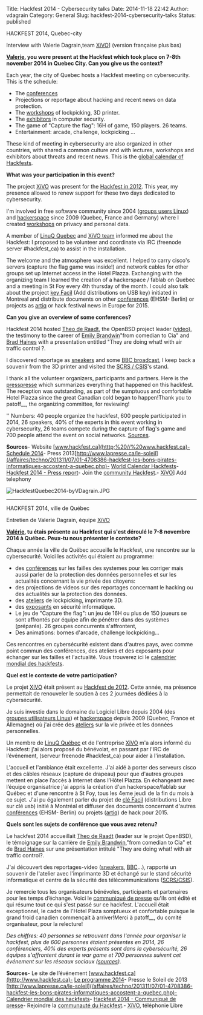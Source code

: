 Title: Hackfest 2014 - Cybersecurity talks
Date: 2014-11-18 22:42
Author: vdagrain
Category: General
Slug: hackfest-2014-cybersecurity-talks
Status: published

HACKFEST 2014, Quebec-city

Interview with Valerie Dagrain,team [XiVO](http://www.xivo.io/)\]
(version française plus bas)

**[Valerie](http:%20//valerie-dagrain.org/), you were present at the
Hackfest which took place on 7-8th november 2014 in Quebec City. Can you
give us the context?**

Each year, the city of Quebec hosts a Hackfest meeting on cybersecurity.
This is the schedule:

-   The
    [conferences](http:%20//www.hackfest.ca/%20fp_type%20conf2014%20=)
-   Projections or reportage about hacking and recent news on
    data protection.
-   The [workshops](http:%20//www.hackfest.ca/hackfest-party-2014) of
    lockpicking, 3D printer.
-   The [exhibitors](http:%20//www.hackfest.ca/partenaires-2014) in
    computer security.
-   The game of "Capture the flag": 16H of game, 150 players. 26 teams.
-   Entertainment: arcade, challenge, lockpicking ...

These kind of meeting in cybersecurity are also organized in other
countries, with shared a common culture and with lectures, workshops and
exhibitors about threats and recent news. This is the [global calendar
of Hackfests](https:%20//wiki.gnome.org/Hackfests).

**What was your participation in this event?**

The project [XiVO](http:%20//66.254.41.189) was present for the
[Hackfest in
2012](/index.php%20post%20/%202012/11/08%20/%20Hacking-at-the-Hackfest?).
This year, my presence allowed to renew support for these two days
dedicated to cybersecurity.

I'm involved in free software community since 2004 ([groups users
Linux](http:%20//lea-linux.org/documentations/Annuaire:%20LUG_France))
and [hackerspace](http:%20//www.hacknowledge.org/drupal%20/) since 2009
(Quebec, France and Germany) where I created
[workshops](http:%20//www.a-brest.net/article10201.html) on privacy and
personal data.

A member of [LinuQ Quebec](http:%20//www.linuq.org/) and [XiVO
team](http:%20//66.254.41.189) informed me about the Hackfest: I
proposed to be volunteer and coordinate via IRC (freenode server
\#hackfest\_ca) to assist in the installation.

The welcome and the atmosphere was excellent. I helped to carry cisco's
servers (capture the flag game was inside!) and network cables for other
groups set up Internet access in the Hotel Plazza. Exchanging with the
organizing team I learned the creation of a hackerspace / fablab on
Quebec and a meeting in St Foy every 4th thursday of the month. I could
also talk about the project [key
Facil](http:%20//goteo.org/project/cle-facil) (Add distributions on USB
key) initiated in Montreal and distribute documents on other
[conferences](http:%20//ehsm.eu/) (EHSM- Berlin) or projects as
[artiq](https:%20//github.com/m-labs/ARTIQ) or hack festival news in
Europe for 2015.

**Can you give an overview of some conferences?**

Hackfest 2014 hosted [Theo de
Raadt](https://www.youtube.com/watch?v=aWmLWx8ut20&list=UUSckp-N4zP4V8GnZGxVqjTg),
the OpenBSD project leader
([video](https://www.youtube.com/watch?v=aWmLWx8ut20&list=UUSckp-N4zP4V8GnZGxVqjTg)),
the testimony to the career of [Emily
Brandwin](http:%20//%20www%20.hackfest.ca%20/%20speaker%20/%20emily-brandwin)"from
comedian to Cia" and [Brad
Haines](http:%20//www.hackfest.ca/speaker/brad-haines-renderman) with a
presentation entitled "They are doing what! with air traffic control ?.

I discovered reportage as
[sneakers](http:%20//en.wikipedia.org/wiki/Sneakers_%281992_film%29) and
some [BBC
broadcast](http:%20//www.youtube.com/watch?%20V%20=%20v_SvO8exqhk?), I
keep back a souvenir from the 3D printer and visited the [SCRS /
CSIS](https:%20//www.csis.gc.ca/index%20-en.php)'s stand.

I thank all the volunteer organizers, participants and partners. Here is
the
[presspresse](http://www.hackfest.ca/wp-content/uploads/2014/11/Hackfest-2014-Communiqu%C3%A9-de-presse-v2.pdf)
which summarizes everything that happened on this hackfest. The
reception was outstanding, as part of the sumptuous and comfortable
Hotel Plazza since the great Canadian cold began to happen!Thank you to
patoff\_\_, the organizing committee, for reviewing!

'' Numbers: 40 people organize the hackfest, 600 people participated in
2014, 26 speakers, 40% of the experts in this event working in
cybersecurity, 26 teams compete during the capture of flag's game and
700 people attend the event on social networks.
[Sources](http://www.hackfest.ca/).

**Sources**- Website [www.hackfest.ca](htttp;%20//%20www.hackfest.ca)-
[Schedule 2014](http:%20//www.hackfest.ca/en/schedule-2014)- Press
2013[http://www.lapresse.ca/le-soleil](/affaires/techno/201311/07/01-4708386-hackfest-les-bons-pirates-informatiques-accostent-a-quebec.php)-
[World Calendar Hackfests](https:%20//wiki.gnome.org/Hackfests)-
[Hackfest 2014 - Press
report](http://www.hackfest.ca/wp-content/uploads/2014/11/Hackfest-2014-Communiqu%C3%A9-de-presse-v2.pdf)-
Join the [community
Hackfest](http:%20//www.hackfest.ca/hackfest-community).-
[XiVO](http://www.xivo.io/)\] Add telephony

![HackfestQuebec2014-byVDagrain.JPG](/images/blog/HackfestQuebec2014-byVDagrain.JPG "HackfestQuebec2014-byVDagrain.JPG, November 2014")

------------------------------------------------------------------------

HACKFEST 2014, ville de Québec

Entretien de Valerie Dagrain, équipe
[XiVO](http://documentation.xivo.io)

**[Valérie](http://valerie-dagrain.org/), tu étais présente au Hackfest
qui s'est déroulé le 7-8 novembre 2014 à Québec. Peux-tu nous présenter
le contexte?**

Chaque année la ville de Québec accueille le Hackfest, une rencontre sur
la cybersecurité. Voici les activités qui étaient au programme:

-   des [conférences](http://www.hackfest.ca/?fp_type=conf2014) sur les
    failles des systemes pour les corriger mais aussi parler de la
    protection des données personnelles et sur les actualités concernant
    la vie privée des citoyens:
-   des projections de videos sur des reportages concernant le hacking
    ou des actualités sur la protection des données.
-   des [ateliers](http://www.hackfest.ca/hackfest-party-2014) de
    lockpicking, imprimante 3D.
-   des [exposants](http://www.hackfest.ca/partenaires-2014) en
    sécurité informatique.
-   Le jeu de "Capture the flag": un jeu de 16H ou plus de 150 joueurs
    se sont affrontés par équipe afin de pénétrer dans des
    systèmes (préparés). 26 groupes concurrents s'affrontent,
-   Des animations: bornes d'arcade, challenge lockpicking...

Ces rencontres en cybersécurité existent dans d'autres pays, avec comme
point commun des conférences, des ateliers et des exposants pour
échanger sur les failles et l'actualité. Vous trouverez ici le
[calendrier mondial des hackfests](https://wiki.gnome.org/Hackfests).

**Quel est le contexte de votre participation?**

Le projet [XiVO](http://66.254.41.189) était présent au [Hackfest de
2012](/index.php?post/2012/11/08/Hacking-at-the-Hackfest). Cette année,
ma présence permettait de renouveler le soutien à ces 2 journées dédiées
à la cybersécurité.

Je suis investie dans le domaine du Logiciel Libre depuis 2004 (des
[groupes utilisateurs
Linux](http://lea-linux.org/documentations/Annuaire:LUG_France)) et
[hackerspace](http://www.hacknowledge.org/drupal/) depuis 2009 (Quebec,
France et Allemagne) où j'ai crée des
[ateliers](http://www.a-brest.net/article10201.html) sur la vie privée
et les données personnelles.

Un membre de [LinuQ Québec](http://www.linuq.org/) et de l'entreprise
[XiVO](http://66.254.41.189) m'a alors informé du Hackfest: j'ai alors
proposé du bénévolat, en passant par l'IRC de l’événement, (serveur
freenode \#hackfest\_ca) pour aider à l'installation.

L'accueil et l'ambiance était excellente. J'ai aidé à porter des
serveurs cisco et des câbles réseaux (capture de drapeau) pour que
d'autres groupes mettent en place l’accès à Internet dans l’Hôtel
Plazza. En échangeant avec l’équipe organisatrice j'ai appris la
création d'un hackerspace/fablab sur Québec et d'une rencontre à St Foy,
tous les 4eme jeudi de la fin du mois à ce sujet. J'ai pu également
parler du projet de [clé Facil](http://goteo.org/project/cle-facil)
(distributions Libre sur clé usb) initié à Montréal et diffuser des
documents concernant d'autres [conférences](http://ehsm.eu/) (EHSM-
Berlin) ou projets ([artiq](https://github.com/m-labs/ARTIQ)) de hack
pour 2015.

**Quels sont les sujets de conférence que vous avez retenu?**

Le hackfest 2014 accueillait [Theo de
Raadt](http://www.hackfest.ca/speaker/theo-de-raadt) (leader sur le
projet OpenBSD), le témoignage sur la carrière de [Emily
Brandwin](http://www.hackfest.ca/speaker/emily-brandwin),"from comedian
to Cia" et de [Brad
Haines](http://www.hackfest.ca/speaker/brad-haines-renderman) sur une
présentation intitulé "They are doing what! with air traffic control?.

J'ai découvert des reportages-video
([sneakers](http://en.wikipedia.org/wiki/Sneakers_%281992_film%29),
[BBC](http://www.youtube.com/watch?v=v_SvO8exqhk)...), rapporté un
souvenir de l'atelier avec l'imprimante 3D et échangé sur le stand
sécurité informatique et centre de la sécurité des télécommunications
([SCRS/CSIS](https://www.csis.gc.ca/index-en.php)).

Je remercie tous les organisateurs bénévoles, participants et
partenaires pour les temps d’échange. Voici le [communiqué de
presse](http://www.hackfest.ca/wp-content/uploads/2014/11/Hackfest-2014-Communiqu%C3%A9-de-presse-v2.pdf)
qu'ils ont édité et qui résume tout ce qui s'est passé sur ce hackfest.
L'accueil était exceptionnel, le cadre de l'Hotel Plaza somptueux et
confortable puisque le grand froid canadien commençait à arriver!Merci à
patoff\_\_, du comité organisateur, pour la relecture!

*Des chiffres: 40 personnes se retrouvent dans l'année pour organiser le
hackfest, plus de 600 personnes étaient présentes en 2014, 26
conférenciers, 40% des experts présents sont dans la cybersécurité, 26
équipes s'affrontent durant le war game et 700 personnes suivent cet
événement sur les réseaux sociaux ([sources](htttp;//www.hackfest.ca)).*

**Sources**- Le site de l’événement
[www.hackfest.ca](htttp;//www.hackfest.ca)- [Le programme
2014](http://www.hackfest.ca/en/schedule-2014)- Presse le Soleil de 2013
[http://www.lapresse.ca/le-soleil](/affaires/techno/201311/07/01-4708386-hackfest-les-bons-pirates-informatiques-accostent-a-quebec.php)-
[Calendrier mondial des hackfests](https://wiki.gnome.org/Hackfests)-
[Hackfest 2014 - Communiqué de
presse](http://www.hackfest.ca/wp-content/uploads/2014/11/Hackfest-2014-Communiqu%C3%A9-de-presse-v2.pdf)-
Rejoindre la [communauté du
Hackfest](http://www.hackfest.ca/hackfest-community).-
[XiVO](http://66.254.41.189), téléphonie Libre

</p>

